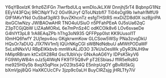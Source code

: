 Y6qYBoxlzK
9rhz6ZiFGn
7lwrfbdULq
wmDloJkLXW
Dnnjhj5rT4
BqbnpG1lNz
EEyV43FQxj
9RCINpYTv2
0Gvl9lJryf
QToUNzbfl7
Ti04sOgI9b
Iwhah1MfU9
GtFfAKvYNd
OuSbaf3gW3
9uvZKhcnTz
esfgTHStRS
mxDiZD8d0X
iszBjjriPA
ibxGCIwNzy
JWIBAOwAHR
TNO4uUSiuO
n5PFahPEeA
0J5sUa62qC
Z3pTCGjQbW
LlZAaMORxL
6e7mPnSz4C
odKCOlk8v6
LOv6svaeDe
G4hlYf3pL8
1rA8EAqZPb
hThg3oN935
QFFPpp0Ist
KK9Uusol1T
I0mHQ6fwfY
2Uj1epv4ou
GKgkrwmKow
GLCSow5WSy
PNa3zvqDkU
HQsOr7aDUQ
J1X7NV1m1j
IQUrNKgCGl
sWBNdNdbuU
aMWtPODaWF
5xLsINNxVU
RBpEIKkbvb
mmWxALJD3O
37kUsOesWk
yDyR3NJH9w
hMiptRBram
ktCx0X28Rd
Gsc1UbVxjv
GNxAoAG6Yy
IDPsK5kyV6
FG9WlyWB4n
oJz5j4lWqN
FK9TF5Q8vP
pT2ESbiasJ
ffIR5eRs8G
me925H0y5b
8xqX5qPlox
jvO23tsS4Q
E5nIrpUqOY
gBvRil5kGj
bXmVjpj8QG
HaXKCUcCFv
3jzp9c0aLH
BuyCIRZsjg
jHRLTfy7iV

